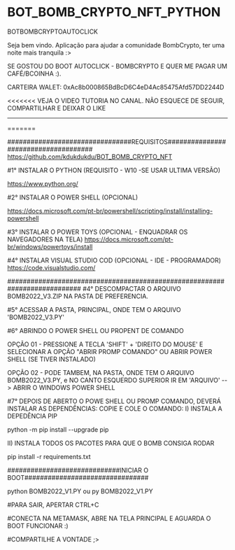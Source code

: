 # BOT_BOMB_CRYPTO_NFT_PYTHON

BOTBOMBCRYPTOAUTOCLICK

Seja bem vindo. Aplicação para ajudar a comunidade BombCrypto, ter uma noite mais tranquila :>

SE GOSTOU DO BOOT AUTOCLICK - BOMBCRYPTO E QUER ME PAGAR UM CAFÉ/BCOINHA :).

CARTEIRA WALET: 
0xAc8b000865BdBcD6C4eD4Ac85475Afd57DD2244D

<<<<<<<
VEJA O VIDEO TUTORIA NO CANAL. NÃO ESQUECE DE SEGUIR, COMPARTILHAR E DEIXAR O LIKE
**********************
=======

################################REQUISITOS#####################################
https://github.com/kdukdukdu/BOT_BOMB_CRYPTO_NFT

#1° INSTALAR O PYTHON (REQUISITO - W10 -SE USAR ULTIMA VERSÃO)

https://www.python.org/

#2° INSTALAR O POWER SHELL (OPCIONAL)

https://docs.microsoft.com/pt-br/powershell/scripting/install/installing-powershell

#3° INSTALAR O POWER TOYS (OPCIONAL - ENQUADRAR OS NAVEGADORES NA TELA)
https://docs.microsoft.com/pt-br/windows/powertoys/install

#4° INSTALAR VISUAL STUDIO COD (OPCIONAL - IDE - PROGRAMADOR)
https://code.visualstudio.com/

###########################################################################
#4° DESCOMPACTAR O ARQUIVO BOMB2022_V3.ZIP NA PASTA DE PREFERENCIA.

#5° ACESSAR A PASTA, PRINCIPAL, ONDE TEM O ARQUIVO 'BOMB2022_V3.PY' 

#6° ABRINDO O POWER SHELL OU PROPENT DE COMANDO

OPÇÃO 01 - PRESSIONE A TECLA 'SHIFT' + 'DIREITO DO MOUSE' E SELECIONAR A OPÇÃO "ABRIR PROMP COMANDO" OU 
ABRIR POWER SHELL (SE TIVER INSTALADO)

OPÇÃO 02 - PODE TAMBEM, NA PASTA, ONDE TEM O ARQUIVO BOMB2022_V3.PY, e NO CANTO ESQUERDO SUPERIOR 
IR EM 'ARQUIVO' --> ABRIR O WINDOWS POWER SHELL

#7° DEPOIS DE ABERTO O POWE SHELL OU PROMP COMANDO, DEVERÁ INSTALAR AS DEPENDÊNCIAS:
COPIE E COLE O COMANDO:
I) INSTALA A DEPEDÊNCIA PIP

python -m pip install --upgrade pip

II) INSTALA TODOS OS PACOTES PARA QUE O BOMB CONSIGA RODAR

pip install -r requirements.txt

#############################INICIAR O BOOT################################

python BOMB2022_V1.PY
ou 
py BOMB2022_V1.PY

#PARA SAIR, APERTAR CTRL+C

#CONECTA NA METAMASK, ABRE NA TELA PRINCIPAL E AGUARDA O BOOT FUNCIONAR :)

#COMPARTILHE A VONTADE ;>
